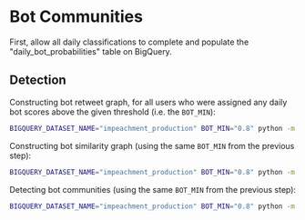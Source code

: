 # Bot Communities

First, allow all daily classifications to complete and populate the "daily_bot_probabilities" table on BigQuery.

## Detection

Constructing bot retweet graph, for all users who were assigned any daily bot scores above the given threshold (i.e. the `BOT_MIN`):

```sh
BIGQUERY_DATASET_NAME="impeachment_production" BOT_MIN="0.8" python -m app.bot_communities.bot_retweet_grapher
```

Constructing bot similarity graph (using the same `BOT_MIN` from the previous step):

```sh
BIGQUERY_DATASET_NAME="impeachment_production" BOT_MIN="0.8" python -m app.bot_communities.bot_similarity_grapher
```


Detecting bot communities (using the same `BOT_MIN` from the previous step):

```sh
BIGQUERY_DATASET_NAME="impeachment_production" BOT_MIN="0.8" python -m app.bot_communities.bot_community_detector
```
